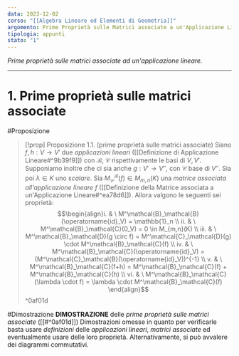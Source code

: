 ```yaml
---
data: 2023-12-02
corso: "[[Algebra Lineare ed Elementi di Geometria]]"
argomento: Prime Proprietà sulle Matrici associate a un'Applicazione Lineare
tipologia: appunti
stato: "1"
---
```

*Prime proprietà sulle matrici associate ad un'applicazione lineare.*
- - -
# 1. Prime proprietà sulle matrici associate
#Proposizione 
> [!prop] Proposizione 1.1. (prime proprietà sulle matrici associate)
> Siano $f, h: V \longrightarrow V'$ due *applicazioni lineari* ([[Definizione di Applicazione Lineare#^9b39f9]]) con $\mathcal{B}$, $\mathcal{C}$ rispettivamente le basi di $V, V'$.
> Supponiamo inoltre che ci sia anche $g: V' \longrightarrow V''$, con $\mathcal{C}$ base di $V''$. Sia poi $\lambda \in K$ uno *scalare*.
> Sia $M^{\mathcal{B}}_{\mathcal{C}}(f) \in M_{m,n}(K)$ una *matrice associata all'applicazione lineare* $f$ ([[Definizione della Matrice associata a un'Applicazione Lineare#^ea78d6]]).
> Allora valgono le seguenti sei proprietà:
> $$\begin{align}i. & \ M^\mathcal{B}_\mathcal{B}(\operatorname{id}_V) = \mathbb{1}_n \\ ii. & \ M^\mathcal{B}_\mathcal{C}(0_V) = 0 \in M_{m,n}(K) \\ iii. & \ M^\mathcal{B}_\mathcal{D}(g \circ f) = M^\mathcal{C}_\mathcal{D}(g) \cdot M^\mathcal{B}_\mathcal{C}(f) \\ iv. & \ M^\mathcal{B}_\mathcal{C}(\operatorname{id}_V) = (M^\mathcal{C}_\mathcal{B}(\operatorname{id}_V))^{-1} \\ v. & \ M^\mathcal{B}_\mathcal{C}(f+h) = M^\mathcal{B}_\mathcal{C}(f) + M^\mathcal{B}_\mathcal{C}(h) \\ vi. & \ M^\mathcal{B}_\mathcal{C}(\lambda \cdot f) = \lambda \cdot M^\mathcal{B}_\mathcal{C}(f) \end{align}$$
^0af01d

#Dimostrazione 
**DIMOSTRAZIONE** delle *prime proprietà sulle matrici associate* ([[#^0af01d]])
Dimostrazioni omesse in quanto per verificarle basta usare *definizioni* delle *applicazioni lineari*, *matrici associate* ed eventualmente usare delle loro proprietà. Alternativamente, si può avvalere dei diagrammi commutativi.